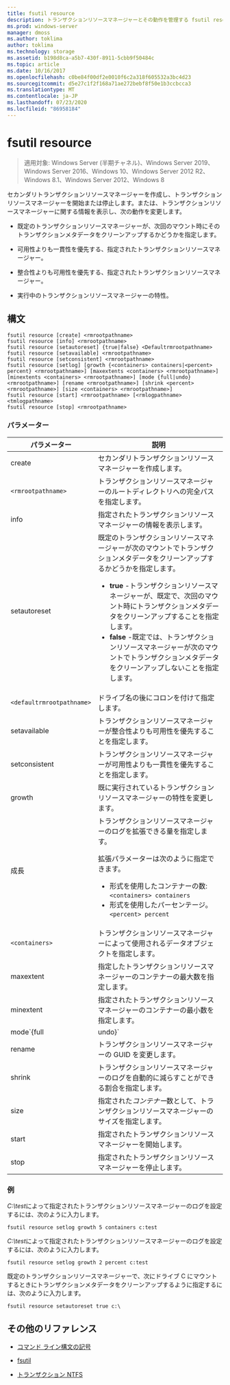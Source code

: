 ```yaml
---
title: fsutil resource
description: トランザクションリソースマネージャーとその動作を管理する fsutil resource コマンドのリファレンス記事です。
ms.prod: windows-server
manager: dmoss
ms.author: toklima
author: toklima
ms.technology: storage
ms.assetid: b198d8ca-a5b7-430f-8911-5cbb9f50484c
ms.topic: article
ms.date: 10/16/2017
ms.openlocfilehash: c0be84f00df2e0010f6c2a318f605532a3bc4d23
ms.sourcegitcommit: d5e27c1f2f168a71ae272bebf8f50e1b3ccbcca3
ms.translationtype: MT
ms.contentlocale: ja-JP
ms.lasthandoff: 07/23/2020
ms.locfileid: "86958184"
---
```

# <a name="fsutil-resource"></a>fsutil resource

> 適用対象: Windows Server (半期チャネル)、Windows Server 2019、Windows Server 2016、Windows 10、Windows Server 2012 R2、Windows 8.1、Windows Server 2012、Windows 8

セカンダリトランザクションリソースマネージャーを作成し、トランザクションリソースマネージャーを開始または停止します。または、トランザクションリソースマネージャーに関する情報を表示し、次の動作を変更します。

- 既定のトランザクションリソースマネージャーが、次回のマウント時にそのトランザクションメタデータをクリーンアップするかどうかを指定します。

- 可用性よりも一貫性を優先する、指定されたトランザクションリソースマネージャー。

- 整合性よりも可用性を優先する、指定されたトランザクションリソースマネージャー。

- 実行中のトランザクションリソースマネージャーの特性。

## <a name="syntax"></a>構文

```
fsutil resource [create] <rmrootpathname>
fsutil resource [info] <rmrootpathname>
fsutil resource [setautoreset] {true|false} <Defaultrmrootpathname>
fsutil resource [setavailable] <rmrootpathname>
fsutil resource [setconsistent] <rmrootpathname>
fsutil resource [setlog] [growth {<containers> containers|<percent> percent} <rmrootpathname>] [maxextents <containers> <rmrootpathname>] [minextents <containers> <rmrootpathname>] [mode {full|undo} <rmrootpathname>] [rename <rmrootpathname>] [shrink <percent> <rmrootpathname>] [size <containers> <rmrootpathname>]
fsutil resource [start] <rmrootpathname> [<rmlogpathname> <tmlogpathname>
fsutil resource [stop] <rmrootpathname>
```

### <a name="parameters"></a>パラメーター

| パラメーター | 説明 |
| --------- | ----------- |
| create | セカンダリトランザクションリソースマネージャーを作成します。 |
| `<rmrootpathname>` | トランザクションリソースマネージャーのルートディレクトリへの完全パスを指定します。 |
| info | 指定されたトランザクションリソースマネージャーの情報を表示します。 |
| setautoreset | 既定のトランザクションリソースマネージャーが次のマウントでトランザクションメタデータをクリーンアップするかどうかを指定します。<ul><li>**true** -トランザクションリソースマネージャーが、既定で、次回のマウント時にトランザクションメタデータをクリーンアップすることを指定します。</li><li>**false** -既定では、トランザクションリソースマネージャーが次のマウントでトランザクションメタデータをクリーンアップしないことを指定します。 |
| `<defaultrmrootpathname>` | ドライブ名の後にコロンを付けて指定します。 |
| setavailable | トランザクションリソースマネージャーが整合性よりも可用性を優先することを指定します。 |
| setconsistent | トランザクションリソースマネージャーが可用性よりも一貫性を優先することを指定します。 |
| growth | 既に実行されているトランザクションリソースマネージャーの特性を変更します。 |
| 成長 | トランザクションリソースマネージャーのログを拡張できる量を指定します。<p>拡張パラメーターは次のように指定できます。<ul><li>形式を使用したコンテナーの数:`<containers> containers`</li><li>形式を使用したパーセンテージ。`<percent> percent`</li></ul> |
| `<containers>` | トランザクションリソースマネージャーによって使用されるデータオブジェクトを指定します。 |
| maxextent | 指定したトランザクションリソースマネージャーのコンテナーの最大数を指定します。 |
| minextent | 指定されたトランザクションリソースマネージャーのコンテナーの最小数を指定します。 |
| mode`{full|undo}` | すべてのトランザクションをログに記録するか (**完全**)、ロールバックされたイベントのみをログに記録するか (**元に戻す**) を指定します。 |
| rename | トランザクションリソースマネージャーの GUID を変更します。 |
| shrink | トランザクションリソースマネージャーのログを自動的に減らすことができる割合を指定します。 |
| size | 指定された*コンテナー*数として、トランザクションリソースマネージャーのサイズを指定します。 |
| start | 指定されたトランザクションリソースマネージャーを開始します。 |
| stop | 指定されたトランザクションリソースマネージャーを停止します。 |

### <a name="examples"></a>例

*C:\test*によって指定されたトランザクションリソースマネージャーのログを設定するには、次のように入力します。

```
fsutil resource setlog growth 5 containers c:test
```

*C:\test*によって指定されたトランザクションリソースマネージャーのログを設定するには、次のように入力します。

```
fsutil resource setlog growth 2 percent c:test
```

既定のトランザクションリソースマネージャーで、次にドライブ C にマウントするときにトランザクションメタデータをクリーンアップするように指定するには、次のように入力します。

```
fsutil resource setautoreset true c:\
```

## <a name="additional-references"></a>その他のリファレンス

- [コマンド ライン構文の記号](command-line-syntax-key.md)

- [fsutil](fsutil.md)

- [トランザクション NTFS](/previous-versions/windows/it-pro/windows-server-2008-r2-and-2008/cc730726(v=ws.10))
